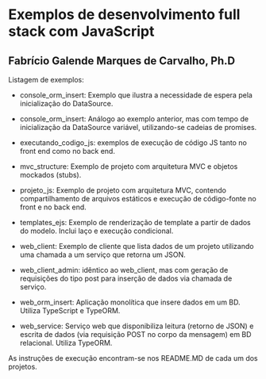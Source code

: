 # Exemplos de desenvolvimento full stack com JavaScript

## Fabrício Galende Marques de Carvalho, Ph.D

Listagem de exemplos:

* console_orm_insert: Exemplo que ilustra a necessidade de espera pela inicialização do DataSource.

* console_orm_insert: Análogo ao exemplo anterior, mas com tempo de inicialização da DataSource variável, utilizando-se cadeias de promises.

* executando_codigo_js: exemplos de execução de código JS tanto no front end como no back end.

* mvc_structure: Exemplo de projeto com arquitetura MVC e objetos mockados (stubs).

* projeto_js: Exemplo de projeto com arquitetura MVC, contendo compartilhamento de arquivos estáticos e execução de código-fonte no front e no back end.

* templates_ejs: Exemplo de renderização de template a partir de dados do modelo. Inclui laço e execução condicional.

* web_client: Exemplo de cliente que lista dados de um projeto utilizando uma chamada a um serviço que retorna um JSON.

* web_client_admin: idêntico ao web_client, mas com geração de requisições do tipo post para inserção de dados via chamada de serviço.

* web_orm_insert: Aplicação monolítica que insere dados em um BD. Utiliza TypeScript e TypeORM.

* web_service: Serviço web que disponibiliza leitura (retorno de JSON) e escrita de dados (via requisição POST no corpo da mensagem) em BD relacional. Utiliza TypeORM.

As instruções de execução encontram-se nos README.MD de cada um dos projetos.
